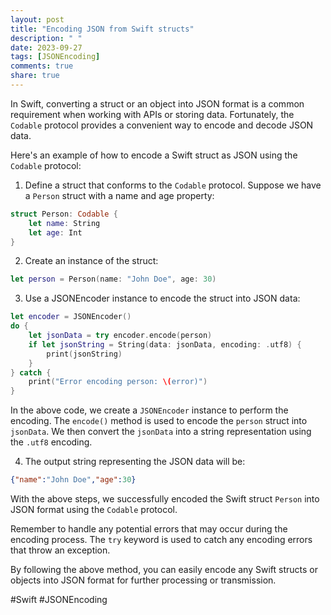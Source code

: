 ```yaml
---
layout: post
title: "Encoding JSON from Swift structs"
description: " "
date: 2023-09-27
tags: [JSONEncoding]
comments: true
share: true
---
```


In Swift, converting a struct or an object into JSON format is a common requirement when working with APIs or storing data. Fortunately, the `Codable` protocol provides a convenient way to encode and decode JSON data.

Here's an example of how to encode a Swift struct as JSON using the `Codable` protocol:

1. Define a struct that conforms to the `Codable` protocol. Suppose we have a `Person` struct with a name and age property:

```swift
struct Person: Codable {
    let name: String
    let age: Int
}
```

2. Create an instance of the struct:

```swift
let person = Person(name: "John Doe", age: 30)
```

3. Use a JSONEncoder instance to encode the struct into JSON data:

```swift
let encoder = JSONEncoder()
do {
    let jsonData = try encoder.encode(person)
    if let jsonString = String(data: jsonData, encoding: .utf8) {
        print(jsonString)
    }
} catch {
    print("Error encoding person: \(error)")
}
```

In the above code, we create a `JSONEncoder` instance to perform the encoding. The `encode()` method is used to encode the `person` struct into `jsonData`. We then convert the `jsonData` into a string representation using the `.utf8` encoding.

4. The output string representing the JSON data will be:

```json
{"name":"John Doe","age":30}
```

With the above steps, we successfully encoded the Swift struct `Person` into JSON format using the `Codable` protocol.

Remember to handle any potential errors that may occur during the encoding process. The `try` keyword is used to catch any encoding errors that throw an exception.

By following the above method, you can easily encode any Swift structs or objects into JSON format for further processing or transmission.

#Swift #JSONEncoding